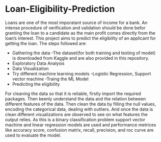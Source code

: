 # Loan-Eligibility-Prediction

Loans are one of the most imporatant source of income for a bank. An intense procedure of verification and validation should be done befor granting the loan to a candidate as the main profit comes directly from the loan’s interest. This project aims to predict the eligibility of an applicant for getting the loan. 
The steps followed are:
- Gathering the data
 -The dataset(for both training and testing of model) is downloaded from Kaggle and are also provided in this repository.
- Exploratory Data Analysis
- Data Visualization
- Try different machine learning models
 -Logistic Regression, Support vector machine
-Traing the ML Model
- Predicting the eligibility

For cleaning the data so that it is reliable, firstly import the required packages. Then keenly understand the data and the relation between different features of the data. Then clean the data by filling the null values, encoding the categorical data, dealing with outliers. And once the data is clean different visualizations are observed to see on what features the output relies. 
As this is a binary classification problem support vector machine and linear regression models are used and performance metrices like accuracy score, confusion matrix, recall, precision, and roc curve are used to evaluate the model.
